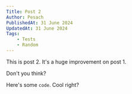 ```yaml
---
Title: Post 2
Author: Pesach
PublishedAt: 31 June 2024
UpdatedAt: 31 June 2024
Tags:
    - Tests
    - Random
---
```


This is post 2. It's a huge improvement on post 1.

Don't you think?

Here's some `code`. Cool right?
